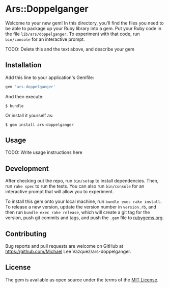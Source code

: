 # Ars::Doppelganger

Welcome to your new gem! In this directory, you'll find the files you need to be able to package up your Ruby library into a gem. Put your Ruby code in the file `lib/ars/doppelganger`. To experiment with that code, run `bin/console` for an interactive prompt.

TODO: Delete this and the text above, and describe your gem

## Installation

Add this line to your application's Gemfile:

```ruby
gem 'ars-doppelganger'
```

And then execute:

    $ bundle

Or install it yourself as:

    $ gem install ars-doppelganger

## Usage

TODO: Write usage instructions here

## Development

After checking out the repo, run `bin/setup` to install dependencies. Then, run `rake spec` to run the tests. You can also run `bin/console` for an interactive prompt that will allow you to experiment.

To install this gem onto your local machine, run `bundle exec rake install`. To release a new version, update the version number in `version.rb`, and then run `bundle exec rake release`, which will create a git tag for the version, push git commits and tags, and push the `.gem` file to [rubygems.org](https://rubygems.org).

## Contributing

Bug reports and pull requests are welcome on GitHub at https://github.com/Michael Lee Vazquez/ars-doppelganger.


## License

The gem is available as open source under the terms of the [MIT License](http://opensource.org/licenses/MIT).

